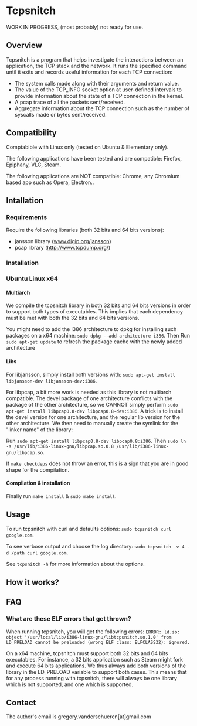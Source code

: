 # Tcpsnitch

WORK IN PROGRESS, (most probably) not ready for use.

## Overview

Tcpsnitch is a program that helps investigate the interactions between an application, the TCP stack and the network. It runs the specified command until it exits and records useful information for each TCP connection:
- The system calls made along with their arguments and return value.
- The value of the TCP\_INFO socket option at user-defined intervals to provide information about the state of a TCP connection in the kernel.
- A pcap trace of all the packets sent/received.
- Aggregate information about the TCP connection such as the number of syscalls made or bytes sent/received.

## Compatibility

Comptabible with Linux only (tested on Ubuntu & Elementary only).

The following applications have been tested and are compatible: Firefox, Epiphany, VLC, Steam.

The following applications are NOT compatible: Chrome, any Chromium based app such as Opera, Electron..

## Intallation

### Requirements

Require the following libraries (both 32 bits and 64 bits versions):
- jansson library (www.digip.org/jansson)
- pcap library (http://www.tcpdump.org/)

### Installation

### Ubuntu Linux x64

#### Multiarch

We compile the tcpsnitch library in both 32 bits and 64 bits versions in order to support both types of executables. 
This implies that each dependency must be met with both the 32 bits and 64 bits versions.

You might need to add the i386 architecture to dpkg for installing such packages on a x64 machine: `sudo dpkg --add-architecture i386`.
Then Run `sudo apt-get update` to refresh the package cache with the newly added architecture

#### Libs

For libjansson, simply install both versions with: `sudo apt-get install libjansson-dev libjansson-dev:i386`.

For libpcap, a bit more work is needed as this library is not multiarch compatible. The devel package of one architecture conflicts with the package of the other architecture, so we CANNOT simply perform `sudo apt-get install libpcap0.8-dev libpcap0.8-dev:i386`. A trick is to install the devel version for one architecture, and the regular lib version for the other architecture. We then need to manually create the symlink for the "linker name" of the library:

Run `sudo apt-get install libpcap0.8-dev libpcap0.8:i386`.
Then `sudo ln -s /usr/lib/i386-linux-gnu/libpcap.so.0.8 /usr/lib/i386-linux-gnu/libpcap.so`.

If `make checkdeps` does not throw an error, this is a sign that you are in good shape for the compilation.

#### Compilation & installation

Finally run `make install` & `sudo make install`.

## Usage

To run tcpsnitch with curl and defaults options: `sudo tcpsnitch curl google.com`. 

To see verbose output and choose the log directory: `sudo tcpsnitch -v 4 -d /path curl google.com`.

See `tcpsnitch -h` for more information about the options.

## How it works?

## FAQ

### What are these ELF errors that get thrown?

When running tcpsnitch, you will get the following errors:
`ERROR: ld.so: object '/usr/local/lib/i386-linux-gnu/libtcpsnitch.so.1.0' from LD_PRELOAD cannot be preloaded (wrong ELF class: ELFCLASS32): ignored.`

On a x64 machine, tcpsnitch must support both 32 bits and 64 bits executables. For instance, a 32 bits application such as Steam might fork and execute 64 bits applications. We thus always add both versions of the library in the LD\_PRELOAD variable to support both cases. This means that for any process running with tcpsnitch, there will always be one library which is not supported, and one which is supported.

## Contact

The author's email is gregory.vanderschueren[at]gmail.com

